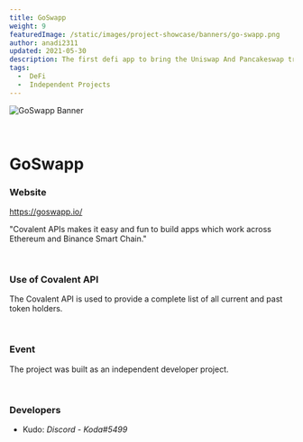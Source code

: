```yaml
---
title: GoSwapp
weight: 9
featuredImage: /static/images/project-showcase/banners/go-swapp.png
author: anadi2311
updated: 2021-05-30
description: The first defi app to bring the Uniswap And Pancakeswap trading experience to mobile phones.
tags:
  -  DeFi
  -  Independent Projects
---
```


![GoSwapp Banner](/static/images/project-showcase/banners/go-swapp.png)

&nbsp;
# GoSwapp

### Website
https://goswapp.io/

<Aside>

"Covalent APIs makes it easy and fun to build apps which work across Ethereum and Binance Smart Chain."

</Aside>

&nbsp;
### Use of Covalent API
The Covalent API is used to provide a complete list of all current and past token holders.

&nbsp;
### Event
The project was built as an independent developer project. 

&nbsp;
### Developers

- Kudo: *Discord - Koda#5499*

